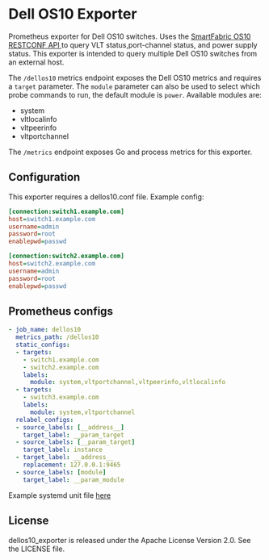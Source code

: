# Dell OS10 Exporter

Prometheus exporter for Dell OS10 switches. Uses the 
[SmartFabric OS10 RESTCONF API ](https://developer.dell.com/apis/13448/versions/10.5.4.0/docs/introduction.md) 
to query VLT status,port-channel status, and power supply status. This exporter
is intended to query multiple Dell OS10 switches from an external host.

The `/dellos10` metrics endpoint exposes the Dell OS10 metrics and requires a
`target` parameter.  The `module` parameter can also be used to select which
probe commands to run, the default module is `power`. Available modules are:

- system
- vltlocalinfo
- vltpeerinfo
- vltportchannel

The `/metrics` endpoint exposes Go and process metrics for this exporter.

## Configuration

This exporter requires a dellos10.conf file. Example config:

```ini
[connection:switch1.example.com]
host=switch1.example.com
username=admin
password=root
enablepwd=passwd

[connection:switch2.example.com]
host=switch2.example.com
username=admin
password=root
enablepwd=passwd
```

## Prometheus configs

```yaml
- job_name: dellos10
  metrics_path: /dellos10
  static_configs:
  - targets:
    - switch1.example.com
    - switch2.example.com
    labels:
      module: system,vltportchannel,vltpeerinfo,vltlocalinfo
  - targets:
    - switch3.example.com
    labels:
      module: system,vltportchannel
  relabel_configs:
  - source_labels: [__address__]
    target_label: __param_target
  - source_labels: [__param_target]
    target_label: instance
  - target_label: __address__
    replacement: 127.0.0.1:9465
  - source_labels: [module]
    target_label: __param_module
```

Example systemd unit file [here](systemd/dellos10_exporter.service)

## License

dellos10_exporter is released under the Apache License Version 2.0. See the LICENSE file.
